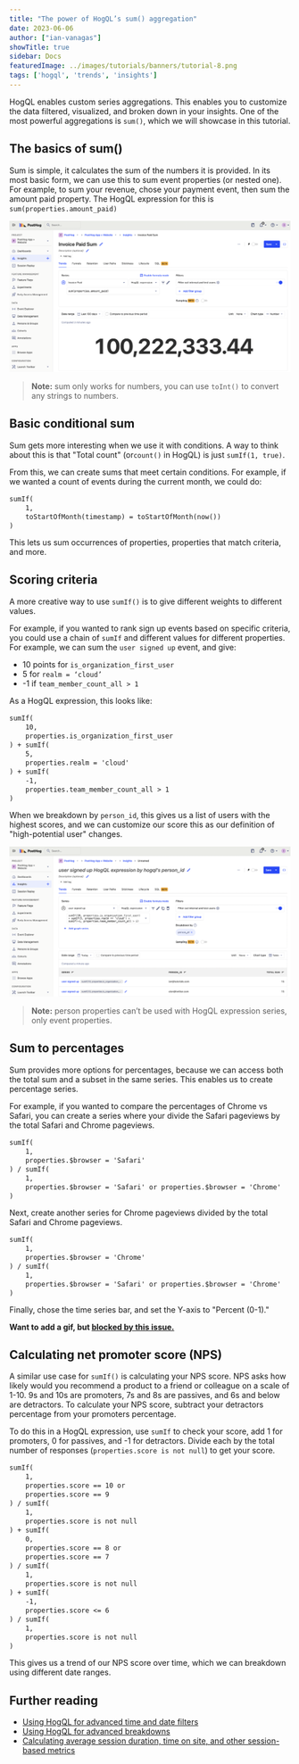 ```yaml
---
title: "The power of HogQL’s sum() aggregation"
date: 2023-06-06
author: ["ian-vanagas"]
showTitle: true
sidebar: Docs
featuredImage: ../images/tutorials/banners/tutorial-8.png
tags: ['hogql', 'trends', 'insights']
---
```


HogQL enables custom series aggregations. This enables you to customize the data filtered, visualized, and broken down in your insights. One of the most powerful aggregations is `sum()`, which we will showcase in this tutorial.

## The basics of sum()

Sum is simple, it calculates the sum of the numbers it is provided. In its most basic form, we can use this to sum event properties (or nested one). For example, to sum your revenue, chose your payment event, then sum the amount paid property. The HogQL expression for this is `sum(properties.amount_paid)`

![Sum](../images/tutorials/hogql-sum-aggregation/sum.png)

> **Note:** sum only works for numbers, you can use `toInt()` to convert any strings to numbers.

## Basic conditional sum

Sum gets more interesting when we use it with conditions. A way to think about this is that "Total count" (or`count()` in HogQL) is just `sumIf(1, true)`. 

From this, we can create sums that meet certain conditions. For example, if we wanted a count of events during the current month, we could do:

```
sumIf(
	1, 
	toStartOfMonth(timestamp) = toStartOfMonth(now())
)
```

This lets us sum occurrences of properties, properties that match criteria, and more.

## Scoring criteria

A more creative way to use `sumIf()`  is to give different weights to different values. 

For example, if you wanted to rank sign up events based on specific criteria, you could use a chain of  `sumIf` and different values for different properties. For example, we can sum the `user signed up` event, and give:

- 10 points for `is_organization_first_user`
- 5 for `realm = ‘cloud’`
- -1 if `team_member_count_all > 1`

As a HogQL expression, this looks like:

```
sumIf(
	10, 
	properties.is_organization_first_user
) + sumIf(
	5,
	properties.realm = 'cloud'
) + sumIf(
	-1,
	properties.team_member_count_all > 1
)
```

When we breakdown by `person_id`, this gives us a list of users with the highest scores, and we can customize our score this as our definition of "high-potential user" changes.

![Score](../images/tutorials/hogql-sum-aggregation/score.png)

> **Note:** person properties can’t be used with HogQL expression series, only event properties.

## Sum to percentages

Sum provides more options for percentages, because we can access both the total sum and a subset in the same series. This enables us to create percentage series.

For example, if you wanted to compare the percentages of Chrome vs Safari, you can create a series where your divide the Safari pageviews by the total Safari and Chrome pageviews. 

```
sumIf(
	1,
	properties.$browser = 'Safari'
) / sumIf(
	1,
	properties.$browser = 'Safari' or properties.$browser = 'Chrome'
)
```

Next, create another series for Chrome pageviews divided by the total Safari and Chrome pageviews.

```
sumIf(
	1,
	properties.$browser = 'Chrome'
) / sumIf(
	1,
	properties.$browser = 'Safari' or properties.$browser = 'Chrome'
)
```

Finally, chose the time series bar, and set the Y-axis to "Percent (0-1)."

**Want to add a gif, but [blocked by this issue.](https://posthog.slack.com/archives/C045L1VEG87/p1686066149103449)**

## Calculating net promoter score (NPS)

A similar use case for `sumIf()` is calculating your NPS score. NPS asks how likely would you recommend a product to a friend or colleague on a scale of 1-10. 9s and 10s are promoters, 7s and 8s are passives, and 6s and below are detractors. To calculate your NPS score, subtract your detractors percentage from your promoters percentage.

To do this in a HogQL expression, use `sumIf` to check your score, add 1 for promoters, 0 for passives, and -1 for detractors. Divide each by the total number of responses (`properties.score is not null`) to get your score.

```
sumIf(
	1,
	properties.score == 10 or
	properties.score == 9
) / sumIf(
	1,
	properties.score is not null
) + sumIf(
	0,
	properties.score == 8 or
	properties.score == 7
) / sumIf(
	1,
	properties.score is not null
) + sumIf(
	-1,
	properties.score <= 6
) / sumIf(
	1,
	properties.score is not null
)
```

This gives us a trend of our NPS score over time, which we can breakdown using different date ranges.

## Further reading

- [Using HogQL for advanced time and date filters](/tutorials/hogql-date-time-filters)
- [Using HogQL for advanced breakdowns](/tutorials/hogql-breakdowns)
- [Calculating average session duration, time on site, and other session-based metrics](/tutorials/session-metrics)